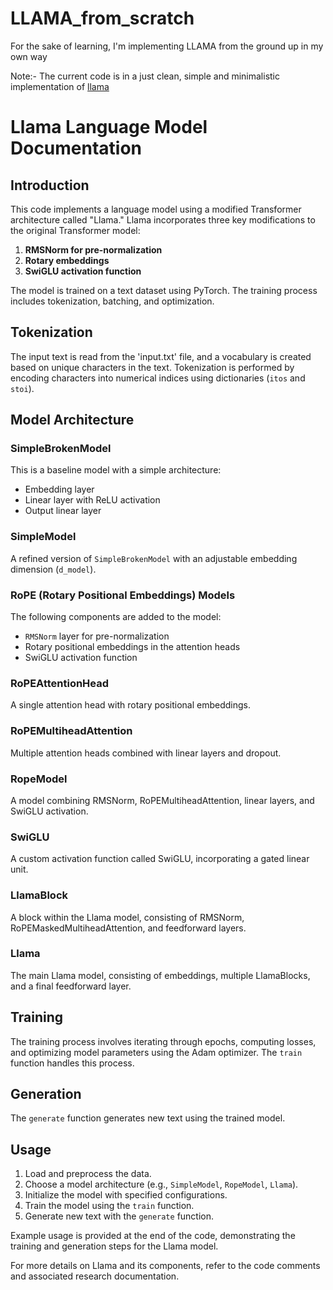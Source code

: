 # LLAMA_from_scratch
For the sake of learning, I'm implementing LLAMA from the ground up in my own way

Note:-  The current code is in a just clean, simple and minimalistic implementation of [llama](https://github.com/facebookresearch/llama/blob/main/llama/model.py)



# Llama Language Model Documentation

## Introduction

This code implements a language model using a modified Transformer architecture called "Llama." Llama incorporates three key modifications to the original Transformer model:

1. **RMSNorm for pre-normalization**
2. **Rotary embeddings**
3. **SwiGLU activation function**

The model is trained on a text dataset using PyTorch. The training process includes tokenization, batching, and optimization.

## Tokenization

The input text is read from the 'input.txt' file, and a vocabulary is created based on unique characters in the text. Tokenization is performed by encoding characters into numerical indices using dictionaries (`itos` and `stoi`).

## Model Architecture

### SimpleBrokenModel

This is a baseline model with a simple architecture:

- Embedding layer
- Linear layer with ReLU activation
- Output linear layer

### SimpleModel

A refined version of `SimpleBrokenModel` with an adjustable embedding dimension (`d_model`).

### RoPE (Rotary Positional Embeddings) Models

The following components are added to the model:

- `RMSNorm` layer for pre-normalization
- Rotary positional embeddings in the attention heads
- SwiGLU activation function

### RoPEAttentionHead

A single attention head with rotary positional embeddings.

### RoPEMultiheadAttention

Multiple attention heads combined with linear layers and dropout.

### RopeModel

A model combining RMSNorm, RoPEMultiheadAttention, linear layers, and SwiGLU activation.

### SwiGLU

A custom activation function called SwiGLU, incorporating a gated linear unit.

### LlamaBlock

A block within the Llama model, consisting of RMSNorm, RoPEMaskedMultiheadAttention, and feedforward layers.

### Llama

The main Llama model, consisting of embeddings, multiple LlamaBlocks, and a final feedforward layer.

## Training

The training process involves iterating through epochs, computing losses, and optimizing model parameters using the Adam optimizer. The `train` function handles this process.

## Generation

The `generate` function generates new text using the trained model.

## Usage

1. Load and preprocess the data.
2. Choose a model architecture (e.g., `SimpleModel`, `RopeModel`, `Llama`).
3. Initialize the model with specified configurations.
4. Train the model using the `train` function.
5. Generate new text with the `generate` function.

Example usage is provided at the end of the code, demonstrating the training and generation steps for the Llama model.

For more details on Llama and its components, refer to the code comments and associated research documentation.



